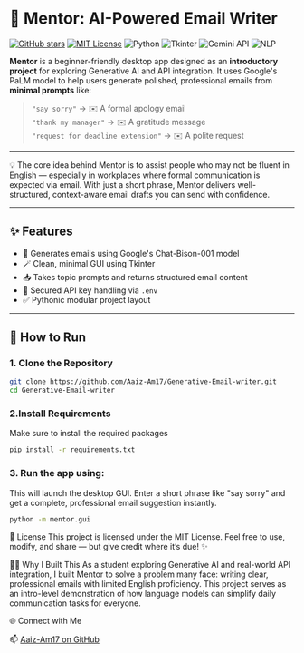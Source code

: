 # 🧠 Mentor: AI-Powered Email Writer

[![GitHub stars](https://img.shields.io/github/stars/Aaiz-Am17/Generative-Email-writer?style=social)](https://github.com/Aaiz-Am17/Generative-Email-writer/stargazers)
[![MIT License](https://img.shields.io/badge/License-MIT-blue.svg)](./LICENSE)
![Python](https://img.shields.io/badge/Made%20with-Python-3776AB?logo=python&logoColor=white)
![Tkinter](https://img.shields.io/badge/Built%20with-Tkinter-FF69B4?logo=python)
![Gemini API](https://img.shields.io/badge/Powered%20by-Google%20PaLM%20Chat%20API-yellow?logo=google)
![NLP](https://img.shields.io/badge/Generative%20AI-Text%20Generation-blueviolet?logo=openai)


**Mentor** is a beginner-friendly desktop app designed as an **introductory project** for exploring Generative AI and API integration. It uses Google's PaLM model to help users generate polished, professional emails from **minimal prompts** like:

> `"say sorry"` → ✉️ A formal apology email  
> `"thank my manager"` → ✉️ A gratitude message  
> `"request for deadline extension"` → ✉️ A polite request

---

💡 The core idea behind Mentor is to assist people who may not be fluent in English — especially in workplaces where formal communication is expected via email. With just a short phrase, Mentor delivers well-structured, context-aware email drafts you can send with confidence.

---

## ✨ Features

- 🧠 Generates emails using Google's Chat-Bison-001 model
- 🪄 Clean, minimal GUI using Tkinter
- 📥 Takes topic prompts and returns structured email content
- 🔐 Secured API key handling via `.env`
- ✅ Pythonic modular project layout

---

## 🚀 How to Run

### 1. Clone the Repository

```bash
git clone https://github.com/Aaiz-Am17/Generative-Email-writer.git
cd Generative-Email-writer
```
### 2.Install Requirements

Make sure to install the required packages
```bash
pip install -r requirements.txt
```
### 3. Run the app using:

This will launch the desktop GUI. Enter a short phrase like "say sorry" and get a complete, professional email suggestion instantly.

```bash
python -m mentor.gui
```
📄 License
This project is licensed under the MIT License.
Feel free to use, modify, and share — but give credit where it’s due! ✨

🙋‍♂️ Why I Built This
As a student exploring Generative AI and real-world API integration, I built Mentor to solve a problem many face: writing clear, professional emails with limited English proficiency. This project serves as an intro-level demonstration of how language models can simplify daily communication tasks for everyone.

🌐 Connect with Me

📫 [Aaiz-Am17 on GitHub](https://github.com/Aaiz-Am17) 

